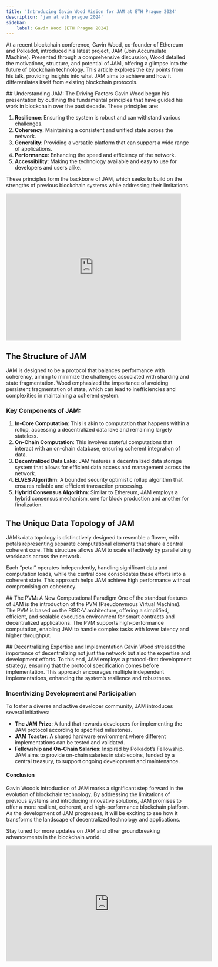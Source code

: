 ```yaml
---
title: 'Introducing Gavin Wood Vision for JAM at ETH Prague 2024'
description: 'jam at eth prague 2024'
sidebar:
    label: Gavin Wood (ETH Prague 2024)
---
```


At a recent blockchain conference, Gavin Wood, co-founder of Ethereum and Polkadot, introduced his latest project, JAM (Join Accumulate Machine). Presented through a comprehensive discussion, Wood detailed the motivations, structure, and potential of JAM, offering a glimpse into the future of blockchain technology. This article explores the key points from his talk, providing insights into what JAM aims to achieve and how it differentiates itself from existing blockchain protocols.

## Understanding JAM: The Driving Factors
Gavin Wood began his presentation by outlining the fundamental principles that have guided his work in blockchain over the past decade. These principles are:
1. **Resilience**: Ensuring the system is robust and can withstand various challenges.
2. **Coherency**: Maintaining a consistent and unified state across the network.
3. **Generality**: Providing a versatile platform that can support a wide range of applications.
4. **Performance**: Enhancing the speed and efficiency of the network.
5. **Accessibility**: Making the technology available and easy to use for developers and users alike.

These principles form the backbone of JAM, which seeks to build on the strengths of previous blockchain systems while addressing their limitations.  
<iframe frameborder="0" height="400" marginheight="0" marginwidth="0" scrolling="no" src="https://www.slideshare.net/slideshow/embed_code/key/abRBRVfAmDLlF5?hostedIn=slideshare&page=upload" width="476"></iframe>

## The Structure of JAM
JAM is designed to be a protocol that balances performance with coherency, aiming to minimize the challenges associated with sharding and state fragmentation. Wood emphasized the importance of avoiding persistent fragmentation of state, which can lead to inefficiencies and complexities in maintaining a coherent system.

### Key Components of JAM:
1. **In-Core Computation**: This is akin to computation that happens within a rollup, accessing a decentralized data lake and remaining largely stateless.
2. **On-Chain Computation**: This involves stateful computations that interact with an on-chain database, ensuring coherent integration of data.
3. **Decentralized Data Lake**: JAM features a decentralized data storage system that allows for efficient data access and management across the network.
4. **ELVES Algorithm**: A bounded security optimistic rollup algorithm that ensures reliable and efficient transaction processing.
5. **Hybrid Consensus Algorithm**: Similar to Ethereum, JAM employs a hybrid consensus mechanism, one for block production and another for finalization.

## The Unique Data Topology of JAM
JAM’s data topology is distinctively designed to resemble a flower, with petals representing separate computational elements that share a central coherent core. This structure allows JAM to scale effectively by parallelizing workloads across the network.

Each “petal” operates independently, handling significant data and computation loads, while the central core consolidates these efforts into a coherent state. This approach helps JAM achieve high performance without compromising on coherency.

## The PVM: A New Computational Paradigm
One of the standout features of JAM is the introduction of the PVM (Pseudonymous Virtual Machine). The PVM is based on the RISC-V architecture, offering a simplified, efficient, and scalable execution environment for smart contracts and decentralized applications. The PVM supports high-performance computation, enabling JAM to handle complex tasks with lower latency and higher throughput.

## Decentralizing Expertise and Implementation
Gavin Wood stressed the importance of decentralizing not just the network but also the expertise and development efforts. To this end, JAM employs a protocol-first development strategy, ensuring that the protocol specification comes before implementation. This approach encourages multiple independent implementations, enhancing the system’s resilience and robustness.

### Incentivizing Development and Participation
To foster a diverse and active developer community, JAM introduces several initiatives:
- **The JAM Prize**: A fund that rewards developers for implementing the JAM protocol according to specified milestones.
- **JAM Toaster**: A shared hardware environment where different implementations can be tested and validated.
- **Fellowship and On-Chain Salaries**: Inspired by Polkadot’s Fellowship, JAM aims to provide on-chain salaries in stablecoins, funded by a central treasury, to support ongoing development and maintenance.

#### Conclusion
Gavin Wood’s introduction of JAM marks a significant step forward in the evolution of blockchain technology. By addressing the limitations of previous systems and introducing innovative solutions, JAM promises to offer a more resilient, coherent, and high-performance blockchain platform. As the development of JAM progresses, it will be exciting to see how it transforms the landscape of decentralized technology and applications.

Stay tuned for more updates on JAM and other groundbreaking advancements in the blockchain world.

<iframe allowfullscreen="allowfullscreen" frameborder="0" height="315" src="https://www.youtube.com/embed/Mtz9zTATFK8?si=es-90u0t9OMdi-CC" title="YouTube video player" width="560"></iframe>